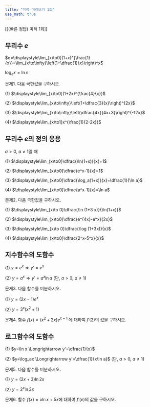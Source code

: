 ```yaml
---
title: "미적 미리보기 1회"
use_math: true
---
```

[[(빠른 정답) 미적 1회]]


## 무리수 $e$

$e=\displaystyle\lim_{x\to0}(1+x)^{\frac{1}{x}}=\lim_{x\to\infty}\left(1+\dfrac{1}{x}\right)^x$

$\log_ex=\ln x$ 

문제1. 다음 극한값을 구하시오.

(1) $\displaystyle\lim_{x\to0}(1+2x)^{\frac{4}{x}}$

(2) $\displaystyle\lim_{x\to\infty}\left(1+\dfrac{3}{x}\right)^{2x}$

(3) $\displaystyle\lim_{x\to\infty}\left(\dfrac{4x}{4x+3}\right)^{-12x}$

(4) $\displaystyle\lim_{x\to1}x^{\frac{1}{2-2x}}$


## 무리수 $e$의 정의 응용

$a>0,\ a\neq1$일 때

(1) $\displaystyle\lim_{x\to0}\dfrac{\ln(1+x)}{x}=1$

(2) $\displaystyle\lim_{x\to0}\dfrac{e^x-1}{x}=1$

(3) $\displaystyle\lim_{x\to0}\dfrac{\log_a(1+x)}{x}=\dfrac{1}{\ln a}$

(4) $\displaystyle\lim_{x\to0}\dfrac{a^x-1}{x}=\ln a$



문제2. 다음 극한값을 구하시오.

(1) $\displaystyle\lim_{x\to 0}\dfrac{\ln (1+3 x)}{\ln(1+x)}$

(2) $\displaystyle\lim_{x\to0}\dfrac{e^{4x}-e^x}{2x}$

(3) $\displaystyle\lim_{x\to 0}\dfrac{\log (1+3x)}{x}$

(4) $\displaystyle\lim_{x\to0}\dfrac{2^x-5^x}{x}$



## 지수함수의 도함수

(1) $y=e^x \Longrightarrow y'=e^x$

(2) $y=a^x \Longrightarrow y'=a^x\ln a$ (단, $a>0,\ a\neq1$)



문제3. 다음 함수를 미분하시오.

(1) $y=(2x-1)e^x$

(2) $y=3^x(x^2+1)$


문제4. 함수 $f(x)=(x^2+2x)e^{x-1}$ 에 대하여 $f'(2)$의 값을 구하시오.


## 로그함수의 도함수

(1) $y=\ln x \Longrightarrow y'=\dfrac{1}{x}$

(2) $y=\log_ax \Longrightarrow y'=\dfrac{1}{x\ln a}$ (단, $a>0,\ a\neq1$)


문제5. 다음 함수를 미분하시오.

(1) $y=(2x+3)\ln2x$

(2) $y=2^x\ln3x$


문제6. 함수 $f(x)=x\ln x+5x$에 대하여 $f'(e)$의 값을 구하시오.